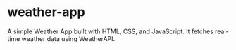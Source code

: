 # weather-app
A simple Weather App built with HTML, CSS, and JavaScript.  It fetches real-time weather data using WeatherAPI.
